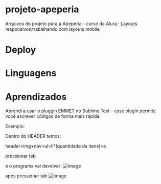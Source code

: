 # projeto-apeperia
Arquivos do projeto para a Apeperia - curso da Alura : Layouts responsivos:trabalhando com layouts mobile

# Deploy

# Linguagens

# Aprendizados
Aprendi a usar o pluggin EMMET no Sublime Text - esse plugin permite você escrever códigos de forma mais rápida:

Exemplo:

Dentro do HEADER temos:

header>img+nav>ul>li*(quantidade de itens)>a

pressionar tab

e o programa vai devolver:
![image](https://user-images.githubusercontent.com/104031152/220427053-89c26f1b-e6aa-4d9e-97ff-74122730aaee.png)





após pressionar tab 
![image](https://user-images.githubusercontent.com/104031152/220427210-832b5347-6e96-4b2c-be09-fb9934719567.png)




